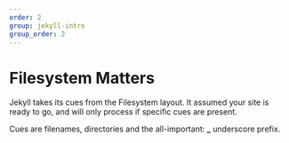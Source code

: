 ```yaml
---
order: 2
group: jekyll-intro
group_order: 2
---
```


# Filesystem Matters

Jekyll takes its cues from the Filesystem layout. It assumed your site is ready to go, and will only process if specific cues are present.

Cues are filenames, directories and the all-important: **_** underscore prefix.
